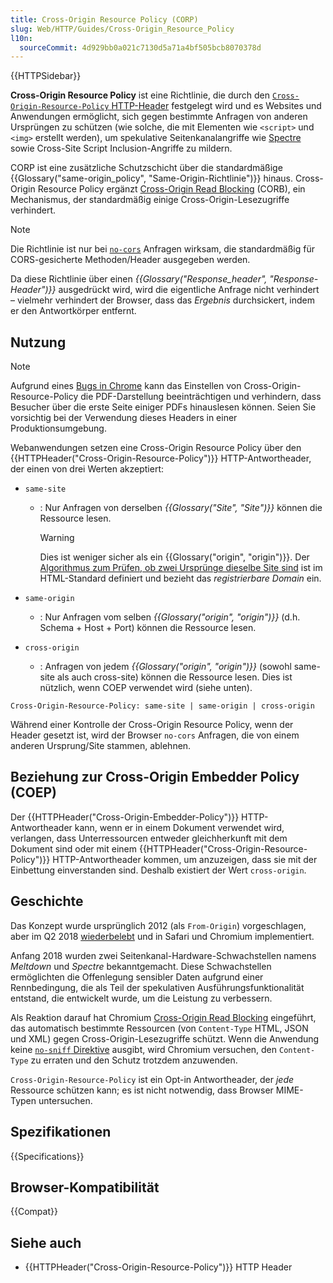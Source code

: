 ```yaml
---
title: Cross-Origin Resource Policy (CORP)
slug: Web/HTTP/Guides/Cross-Origin_Resource_Policy
l10n:
  sourceCommit: 4d929bb0a021c7130d5a71a4bf505bcb8070378d
---
```


{{HTTPSidebar}}

**Cross-Origin Resource Policy** ist eine Richtlinie, die durch den [`Cross-Origin-Resource-Policy` HTTP-Header](/de/docs/Web/HTTP/Reference/Headers/Cross-Origin-Resource-Policy) festgelegt wird und es Websites und Anwendungen ermöglicht, sich gegen bestimmte Anfragen von anderen Ursprüngen zu schützen (wie solche, die mit Elementen wie `<script>` und `<img>` erstellt werden), um spekulative Seitenkanalangriffe wie [Spectre](<https://en.wikipedia.org/wiki/Spectre_(security_vulnerability)>) sowie Cross-Site Script Inclusion-Angriffe zu mildern.

CORP ist eine zusätzliche Schutzschicht über die standardmäßige {{Glossary("same-origin_policy", "Same-Origin-Richtlinie")}} hinaus. Cross-Origin Resource Policy ergänzt [Cross-Origin Read Blocking](https://fetch.spec.whatwg.org/#corb) (CORB), ein Mechanismus, der standardmäßig einige Cross-Origin-Lesezugriffe verhindert.

> [!NOTE]
> Die Richtlinie ist nur bei [`no-cors`](https://fetch.spec.whatwg.org/#concept-request-mode) Anfragen wirksam, die standardmäßig für CORS-gesicherte Methoden/Header ausgegeben werden.

Da diese Richtlinie über einen _{{Glossary("Response_header", "Response-Header")}}_ ausgedrückt wird, wird die eigentliche Anfrage nicht verhindert – vielmehr verhindert der Browser, dass das _Ergebnis_ durchsickert, indem er den Antwortkörper entfernt.

## Nutzung

> [!NOTE]
> Aufgrund eines [Bugs in Chrome](https://crbug.com/1074261) kann das Einstellen von Cross-Origin-Resource-Policy die PDF-Darstellung beeinträchtigen und verhindern, dass Besucher über die erste Seite einiger PDFs hinauslesen können. Seien Sie vorsichtig bei der Verwendung dieses Headers in einer Produktionsumgebung.

Webanwendungen setzen eine Cross-Origin Resource Policy über den {{HTTPHeader("Cross-Origin-Resource-Policy")}} HTTP-Antwortheader, der einen von drei Werten akzeptiert:

- `same-site`

  - : Nur Anfragen von derselben _{{Glossary("Site", "Site")}}_ können die Ressource lesen.

    > [!WARNING]
    > Dies ist weniger sicher als ein {{Glossary("origin", "origin")}}. Der [Algorithmus zum Prüfen, ob zwei Ursprünge dieselbe Site sind](https://html.spec.whatwg.org/multipage/origin.html#same-site) ist im HTML-Standard definiert und bezieht das _registrierbare Domain_ ein.

- `same-origin`
  - : Nur Anfragen vom selben _{{Glossary("origin", "origin")}}_ (d.h. Schema + Host + Port) können die Ressource lesen.
- `cross-origin`
  - : Anfragen von jedem _{{Glossary("origin", "origin")}}_ (sowohl same-site als auch cross-site) können die Ressource lesen. Dies ist nützlich, wenn COEP verwendet wird (siehe unten).

```http
Cross-Origin-Resource-Policy: same-site | same-origin | cross-origin
```

Während einer Kontrolle der Cross-Origin Resource Policy, wenn der Header gesetzt ist, wird der Browser `no-cors` Anfragen, die von einem anderen Ursprung/Site stammen, ablehnen.

## Beziehung zur Cross-Origin Embedder Policy (COEP)

Der {{HTTPHeader("Cross-Origin-Embedder-Policy")}} HTTP-Antwortheader kann, wenn er in einem Dokument verwendet wird, verlangen, dass Unterressourcen entweder gleichherkunft mit dem Dokument sind oder mit einem {{HTTPHeader("Cross-Origin-Resource-Policy")}} HTTP-Antwortheader kommen, um anzuzeigen, dass sie mit der Einbettung einverstanden sind. Deshalb existiert der Wert `cross-origin`.

## Geschichte

Das Konzept wurde ursprünglich 2012 (als `From-Origin`) vorgeschlagen, aber im Q2 2018 [wiederbelebt](https://github.com/whatwg/fetch/issues/687) und in Safari und Chromium implementiert.

Anfang 2018 wurden zwei Seitenkanal-Hardware-Schwachstellen namens _Meltdown_ und _Spectre_ bekanntgemacht. Diese Schwachstellen ermöglichten die Offenlegung sensibler Daten aufgrund einer Rennbedingung, die als Teil der spekulativen Ausführungsfunktionalität entstand, die entwickelt wurde, um die Leistung zu verbessern.

Als Reaktion darauf hat Chromium [Cross-Origin Read Blocking](https://fetch.spec.whatwg.org/#corb) eingeführt, das automatisch bestimmte Ressourcen (von `Content-Type` HTML, JSON und XML) gegen Cross-Origin-Lesezugriffe schützt. Wenn die Anwendung keine [`no-sniff` Direktive](/de/docs/Web/HTTP/Reference/Headers/X-Content-Type-Options) ausgibt, wird Chromium versuchen, den `Content-Type` zu erraten und den Schutz trotzdem anzuwenden.

`Cross-Origin-Resource-Policy` ist ein Opt-in Antwortheader, der _jede_ Ressource schützen kann; es ist nicht notwendig, dass Browser MIME-Typen untersuchen.

## Spezifikationen

{{Specifications}}

## Browser-Kompatibilität

{{Compat}}

## Siehe auch

- {{HTTPHeader("Cross-Origin-Resource-Policy")}} HTTP Header
